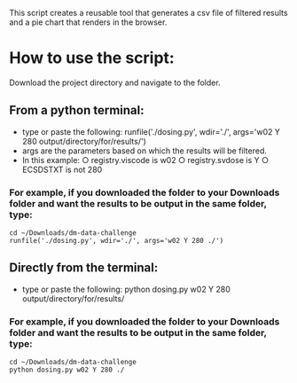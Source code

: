 This script creates a reusable tool that generates a csv file of filtered results and a pie chart that renders in the browser. 

How to use the script:
===================================
Download the project directory and navigate to the folder.

From a python terminal:
------------

- type or paste the following: ﻿runfile('./dosing.py', wdir='./', args='w02 Y 280 output/directory/for/results/')
- args are the parameters based on which the results will be filtered. 
- In this example:
	○ registry.viscode is w02
	○ registry.svdose is Y
	○ ECSDSTXT is not 280
	
### For example, if you downloaded the folder to your Downloads folder and want the results to be output in the same folder, type:
	cd ~/Downloads/dm-data-challenge
	runfile('./dosing.py', wdir='./', args='w02 Y 280 ./')	

Directly from the terminal:
------------
- type or paste the following:   python dosing.py w02 Y 280 output/directory/for/results/

### For example, if you downloaded the folder to your Downloads folder and want the results to be output in the same folder, type:
	cd ~/Downloads/dm-data-challenge
	python dosing.py w02 Y 280 ./

